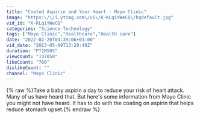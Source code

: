 ```yaml
---
title: "Coated Aspirin and Your Heart - Mayo Clinic"
image: "https:\/\/i.ytimg.com\/vi\/K-KLqiYWeCQ\/hqdefault.jpg"
vid_id: "K-KLqiYWeCQ"
categories: "Science-Technology"
tags: ["Mayo Clinic","Healthcare","Health care"]
date: "2022-02-20T03:39:06+03:00"
vid_date: "2013-05-09T13:28:40Z"
duration: "PT1M50S"
viewcount: "137050"
likeCount: "780"
dislikeCount: ""
channel: "Mayo Clinic"
---
```

{% raw %}Take a baby aspirin a day to reduce your risk of heart attack. Many of us have heard that. But here's some information from Mayo Clinic you might not have heard. It has to do with the coating on aspirin that helps reduce stomach upset.{% endraw %}

